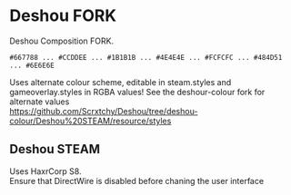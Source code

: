 # Deshou FORK

Deshou Composition FORK.  

`#667788 ... #CCDDEE ... #1B1B1B ... #4E4E4E ... #FCFCFC ... #484D51 ... #6E6E6E`

Uses alternate colour scheme, editable in steam.styles and gameoverlay.styles in RGBA values!
See the deshour-colour fork for alternate values  
https://github.com/Scrxtchy/Deshou/tree/deshou-colour/Deshou%20STEAM/resource/styles

## Deshou STEAM  
Uses HaxrCorp S8.  
Ensure that DirectWire is disabled before chaning the user interface

